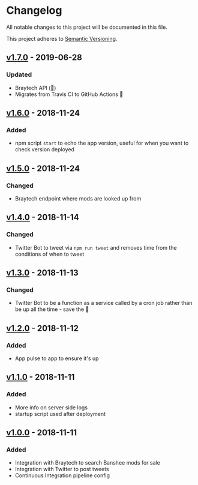 # Changelog
All notable changes to this project will be documented in this file.

This project adheres to [Semantic Versioning](https://semver.org/spec/v2.0.0.html).

## [v1.7.0] - 2019-06-28
### Updated
- Braytech API (:raised_hands:)
- Migrates from Travis CI to GitHub Actions :tada:

## [v1.6.0] - 2018-11-24
### Added
- npm script `start` to echo the app version, useful for when you want to check version deployed

## [v1.5.0] - 2018-11-24
### Changed
- Braytech endpoint where mods are looked up from

## [v1.4.0] - 2018-11-14
### Changed
- Twitter Bot to tweet via `npm run tweet` and removes time from the conditions of when to tweet

## [v1.3.0] - 2018-11-13
### Changed
- Twitter Bot to be a function as a service called by a cron job rather than be up all the time - save the :evergreen_tree:

## [v1.2.0] - 2018-11-12
### Added
- App pulse to app to ensure it's up

## [v1.1.0] - 2018-11-11
### Added
- More info on server side logs
- startup script used after deployment

## [v1.0.0] - 2018-11-11
### Added
- Integration with Braytech to search Banshee mods for sale
- Integration with Twitter to post tweets
- Continuous Integration pipeline config

[v1.7.0]: https://github.com/cujarrett/banshee-44-mods-bot/compare/v1.6.0...v1.7.0
[v1.6.0]: https://github.com/cujarrett/banshee-44-mods-bot/compare/v1.5.0...v1.6.0
[v1.5.0]: https://github.com/cujarrett/banshee-44-mods-bot/compare/v1.4.0...v1.5.0
[v1.4.0]: https://github.com/cujarrett/banshee-44-mods-bot/compare/v1.3.0...v1.4.0
[v1.3.0]: https://github.com/cujarrett/banshee-44-mods-bot/compare/v1.2.0...v1.3.0
[v1.2.0]: https://github.com/cujarrett/banshee-44-mods-bot/compare/v1.1.0...v1.2.0
[v1.1.0]: https://github.com/cujarrett/banshee-44-mods-bot/compare/v1.0.0...v1.1.0
[v1.0.0]: https://github.com/cujarrett/banshee-44-mods-bot/releases/tag/v1.0.0
